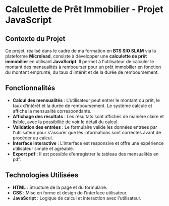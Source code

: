 # Calculette de Prêt Immobilier - Projet JavaScript

## Contexte du Projet
Ce projet, réalisé dans le cadre de ma formation en **BTS SIO SLAM** via la plateforme **Microlead**, consiste à développer une **calculette de prêt immobilier** en utilisant **JavaScript**. 
Il permet à l'utilisateur de calculer le montant des mensualités à rembourser pour un prêt immobilier en fonction du montant emprunté, du taux d'intérêt et de la durée de remboursement. 

## Fonctionnalités
- **Calcul des mensualités** : L'utilisateur peut entrer le montant du prêt, le taux d'intérêt et la durée de remboursement. Le système calcule et affiche la mensualité correspondante.
- **Affichage des résultats** : Les résultats sont affichés de manière claire et lisible, avec la possibilité de voir le détail du calcul.
- **Validation des entrées** : Le formulaire valide les données entrées par l'utilisateur pour s'assurer que les informations sont correctes avant de procéder au calcul.
- **Interface interactive** : L'interface est responsive et offre une expérience utilisateur simple et agréable.
- **Export pdf** : Il est possible d'enregistrer le tableau des mensualités en pdf.

## Technologies Utilisées
- **HTML** : Structure de la page et du formulaire.
- **CSS** : Mise en forme et design de l'interface utilisateur.
- **JavaScript** : Logique de calcul et interaction avec l'utilisateur.
